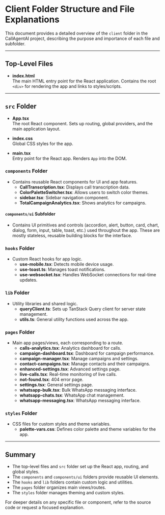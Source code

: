 # Client Folder Structure and File Explanations

This document provides a detailed overview of the `client` folder in the CallAgentAI project, describing the purpose and importance of each file and subfolder.

---

## Top-Level Files

- **index.html**  
  The main HTML entry point for the React application. Contains the root `<div>` for rendering the app and links to styles/scripts.

---

## `src` Folder

- **App.tsx**  
  The root React component. Sets up routing, global providers, and the main application layout.

- **index.css**  
  Global CSS styles for the app.

- **main.tsx**  
  Entry point for the React app. Renders `App` into the DOM.

### `components` Folder
- Contains reusable React components for UI and app features.
  - **CallTranscription.tsx**: Displays call transcription data.
  - **ColorPaletteSwitcher.tsx**: Allows users to switch color themes.
  - **sidebar.tsx**: Sidebar navigation component.
  - **TotalCampaignAnalytics.tsx**: Shows analytics for campaigns.

#### `components/ui` Subfolder
- Contains UI primitives and controls (accordion, alert, button, card, chart, dialog, form, input, table, toast, etc.) used throughout the app. These are mostly stateless, reusable building blocks for the interface.

### `hooks` Folder
- Custom React hooks for app logic.
  - **use-mobile.tsx**: Detects mobile device usage.
  - **use-toast.ts**: Manages toast notifications.
  - **use-websocket.tsx**: Handles WebSocket connections for real-time updates.

### `lib` Folder
- Utility libraries and shared logic.
  - **queryClient.ts**: Sets up TanStack Query client for server state management.
  - **utils.ts**: General utility functions used across the app.

### `pages` Folder
- Main app pages/views, each corresponding to a route.
  - **calls-analytics.tsx**: Analytics dashboard for calls.
  - **campaign-dashboard.tsx**: Dashboard for campaign performance.
  - **campaign-manager.tsx**: Manage campaigns and settings.
  - **contact-campaigns.tsx**: Manage contacts and their campaigns.
  - **enhanced-settings.tsx**: Advanced settings page.
  - **live-calls.tsx**: Real-time monitoring of live calls.
  - **not-found.tsx**: 404 error page.
  - **settings.tsx**: General settings page.
  - **whatsapp-bulk.tsx**: Bulk WhatsApp messaging interface.
  - **whatsapp-chats.tsx**: WhatsApp chat management.
  - **whatsapp-messaging.tsx**: WhatsApp messaging interface.

### `styles` Folder
- CSS files for custom styles and theme variables.
  - **palette-vars.css**: Defines color palette and theme variables for the app.

---

## Summary
- The top-level files and `src` folder set up the React app, routing, and global styles.
- The `components` and `components/ui` folders provide reusable UI elements.
- The `hooks` and `lib` folders contain custom logic and utilities.
- The `pages` folder organizes main views/routes.
- The `styles` folder manages theming and custom styles.

For deeper details on any specific file or component, refer to the source code or request a focused explanation.
